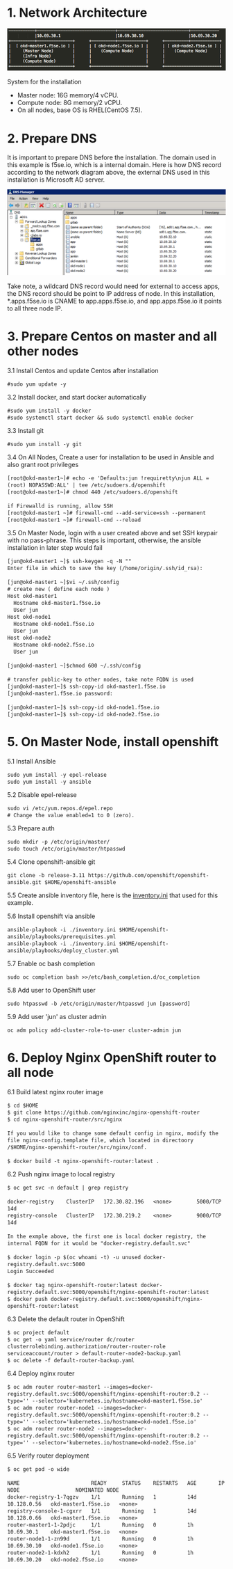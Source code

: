 # 1. Network Architecture

  ![](https://github.com/cjunwchen/installokd311/blob/master/images/network_diagram.png)
  
  System for the installation
  * Master node: 16G memory/4 vCPU.
  * Compute node: 8G memory/2 vCPU.
  * On all nodes, base OS is RHEL(CentOS 7.5).

# 2. Prepare DNS

It is important to prepare DNS before the installation. The domain used in this example is f5se.io, which is a internal   domain. Here is how DNS record according to the network diagram above, the external DNS used in this installation is Microsoft AD server. 

![](https://github.com/cjunwchen/installokd311/blob/master/images/dnsad.png)

Take note, a wildcard DNS record would need for external to access apps, the DNS record should be point to IP address of node. In this installation, \*.apps.f5se.io is CNAME to app.apps.f5se.io, and app.apps.f5se.io it points to all three node IP.  

# 3. Prepare Centos on master and all other nodes

3.1	Install Centos and update Centos after installation

	#sudo yum update -y
  
3.2	Install docker, and start docker automatically

	#sudo yum install -y docker
	#sudo systemctl start docker && sudo systemctl enable docker

3.3	Install git

	#sudo yum install -y git

3.4	On All Nodes, Create a user for installation to be used in Ansible and also grant root privileges

	[root@okd-master1~]# echo -e 'Defaults:jun !requiretty\njun ALL = (root) NOPASSWD:ALL' | tee /etc/sudoers.d/openshift 
	[root@okd-master1~]# chmod 440 /etc/sudoers.d/openshift 

	if Firewalld is running, allow SSH
	[root@okd-master1 ~]# firewall-cmd --add-service=ssh --permanent 
	[root@okd-master1 ~]# firewall-cmd --reload 
	
3.5	On Master Node, login with a user created above and set SSH keypair with no pass-phrase. This steps is important, otherwise, the ansible installation in later step would fail

	[jun@okd-master1 ~]$ ssh-keygen -q -N "" 
	Enter file in which to save the key (/home/origin/.ssh/id_rsa):

	[jun@okd-master1 ~]$vi ~/.ssh/config
	# create new ( define each node )
	Host okd-master1
	  Hostname okd-master1.f5se.io
	  User jun
	Host okd-node1
	  Hostname okd-node1.f5se.io
	  User jun
	Host okd-node2
	  Hostname okd-node2.f5se.io
	  User jun
	  
	[jun@okd-master1 ~]$chmod 600 ~/.ssh/config
	
	# transfer public-key to other nodes, take note FQDN is used
	[jun@okd-master1~]$ ssh-copy-id okd-master1.f5se.io 
	[jun@okd-master1.f5se.io password: 

	[jun@okd-master1~]$ ssh-copy-id okd-node1.f5se.io 
	[jun@okd-master1~]$ ssh-copy-id okd-node2.f5se.io 

# 5. On Master Node, install openshift

5.1	Install Ansible

	sudo yum install -y epel-release
	sudo yum install -y ansible

5.2	Disable epel-release
	
	sudo vi /etc/yum.repos.d/epel.repo
	# Change the value enabled=1 to 0 (zero).

5.3	Prepare auth
	
	sudo mkdir -p /etc/origin/master/
	sudo touch /etc/origin/master/htpasswd

5.4	Clone openshift-ansible git 
	
	git clone -b release-3.11 https://github.com/openshift/openshift-ansible.git $HOME/openshift-ansible
	
5.5	Create ansible inventory file, here is the [inventory.ini](https://github.com/cjunwchen/installokd311/blob/master/inventory.ini) that used for this example.
	
5.6	Install openshift via ansible

	ansible-playbook -i ./inventory.ini $HOME/openshift-ansible/playbooks/prerequisites.yml
	ansible-playbook -i ./inventory.ini $HOME/openshift-ansible/playbooks/deploy_cluster.yml

5.7	Enable oc bash completion 

	sudo oc completion bash >>/etc/bash_completion.d/oc_completion

5.8	Add user to OpenShift user

	sudo htpasswd -b /etc/origin/master/htpasswd jun [password]

5.9	Add user 'jun' as cluster admin

	oc adm policy add-cluster-role-to-user cluster-admin jun
	
# 6. Deploy Nginx OpenShift router to all node

6.1 Build latest nginx router image

	$ cd $HOME
	$ git clone https://github.com/nginxinc/nginx-openshift-router
	$ cd nginx-openshift-router/src/nginx
	
	If you would like to change some default config in nginx, modify the file nginx-config.template file, which located in directoory
	/$HOME/nginx-openshift-router/src/nginx/conf.
	
	$ docker build -t nginx-openshift-router:latest .
 
6.2 Push nginx image to local registry

	$ oc get svc -n default | grep registry
	
	docker-registry    ClusterIP   172.30.82.196   <none>        5000/TCP                  14d
	registry-console   ClusterIP   172.30.219.2    <none>        9000/TCP                  14d
	
	In the exmple above, the first one is local docker registry, the internal FQDN for it would be "docker-registry.default.svc"
	
	$ docker login -p $(oc whoami -t) -u unused docker-registry.default.svc:5000
	Login Succeeded
	
	$ docker tag nginx-openshift-router:latest docker-registry.default.svc:5000/openshift/nginx-openshift-router:latest
	$ docker push docker-registry.default.svc:5000/openshift/nginx-openshift-router:latest

6.3 Delete the default router in OpenShift

	$ oc project default
	$ oc get -o yaml service/router dc/router clusterrolebinding.authorization/router-router-role serviceaccount/router > default-router-node2-backup.yaml
	$ oc delete -f default-router-backup.yaml

6.4 Deploy nginx router

	$ oc adm router router-master1 --images=docker-registry.default.svc:5000/openshift/nginx-openshift-router:0.2 --type='' --selector='kubernetes.io/hostname=okd-master1.f5se.io'
	$ oc adm router router-node1 --images=docker-registry.default.svc:5000/openshift/nginx-openshift-router:0.2 --type='' --selector='kubernetes.io/hostname=okd-node1.f5se.io'
	$ oc adm router router-node2 --images=docker-registry.default.svc:5000/openshift/nginx-openshift-router:0.2 --type='' --selector='kubernetes.io/hostname=okd-node2.f5se.io'
	
6.5 Verify router deployment

	$ oc get pod -o wide
	
	NAME                       READY     STATUS    RESTARTS   AGE       IP            NODE                  NOMINATED NODE
	docker-registry-1-7qgzv    1/1       Running   1          14d       10.128.0.56   okd-master1.f5se.io   <none>
	registry-console-1-cgxrr   1/1       Running   1          14d       10.128.0.66   okd-master1.f5se.io   <none>
	router-master1-1-2pdjc     1/1       Running   0          1h        10.69.30.1    okd-master1.f5se.io   <none>
	router-node1-1-zn99d       1/1       Running   0          1h        10.69.30.10   okd-node1.f5se.io     <none>
	router-node2-1-kdxh2       1/1       Running   0          1h        10.69.30.20   okd-node2.f5se.io     <none>


	
	
	
 





  


